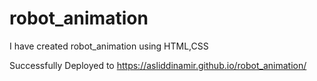 # robot_animation
I have created robot_animation using HTML,CSS

Successfully Deployed to https://asliddinamir.github.io/robot_animation/
